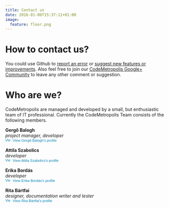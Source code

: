 ```yaml
---
title: Contact us
date: 2016-01-06T15:37:11+01:00
image:
  feature: floor.png
---
```


# How to contact us?

You could use Github to [report an error](https://github.com/codemetropolis/CodeMetropolis/issues/new?labels=bug) or [suggest new features or improvements](https://github.com/codemetropolis/CodeMetropolis/issues/new?labels=feature).
Also feel free to join our [CodeMetropolis Google+ Community](https://plus.google.com/communities/110235162339639686953) to leave any other comment or suggestion.

# Who are we?

CodeMetropolis are managed and developed by a small, but enthusiastic team of IT professional.
Currently the CodeMetropolis Team consists of the following members.

**Gergő Balogh**  
_project manager, developer_  
<a href="https://hu.linkedin.com/pub/gerg%C5%91-balogh/33/a85/2a9" style="text-decoration:none;"><span style="font: 80% Arial,sans-serif; color:#0783B6;"><img src="https://static.licdn.com/scds/common/u/img/webpromo/btn_in_20x15.png" width="20" height="15" alt="View Gergő Balogh's LinkedIn profile" style="vertical-align:middle;" border="0">&nbsp;View Gergő Balogh's profile</span></a>

**Attila Szabolics**  
_developer_  
<a href="https://hu.linkedin.com/pub/attila-szabolics/a6/b89/56a" style="text-decoration:none;"><span style="font: 80% Arial,sans-serif; color:#0783B6;"><img src="https://static.licdn.com/scds/common/u/img/webpromo/btn_in_20x15.png" width="20" height="15" alt="View Attila Szabolics's LinkedIn profile" style="vertical-align:middle;" border="0">&nbsp;View Attila Szabolics's profile</span></a>

**Erika Bordás**  
_developer_  
<a href="https://hu.linkedin.com/pub/erika-bord%C3%A1s/8b/698/45" style="text-decoration:none;"><span style="font: 80% Arial,sans-serif; color:#0783B6;"><img src="https://static.licdn.com/scds/common/u/img/webpromo/btn_in_20x15.png" width="20" height="15" alt="View Erika Bordás's LinkedIn profile" style="vertical-align:middle;" border="0">&nbsp;View Erika Bordás's profile</span></a>

**Rita Bártfai**  
_designer, documentation writer and tester_  
<a href="https://hu.linkedin.com/pub/rita-b%C3%A1rtfai/113/383/895" style="text-decoration:none;"><span style="font: 80% Arial,sans-serif; color:#0783B6;"><img src="https://static.licdn.com/scds/common/u/img/webpromo/btn_in_20x15.png" width="20" height="15" alt="View Rita Bártfai's LinkedIn profile" style="vertical-align:middle;" border="0">&nbsp;View Rita Bártfai's profile</span></a>
